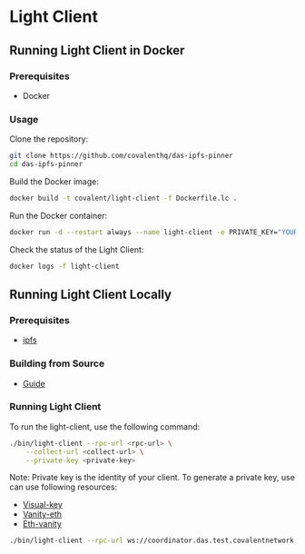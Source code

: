 # Light Client

## Running Light Client in Docker

### Prerequisites

- Docker

### Usage

Clone the repository:

```bash
git clone https://github.com/covalenthq/das-ipfs-pinner
cd das-ipfs-pinner
```

Build the Docker image:

```bash
docker build -t covalent/light-client -f Dockerfile.lc .
```

Run the Docker container:

```bash
docker run -d --restart always --name light-client -e PRIVATE_KEY="YOUR HEX PRIV KEY" covalent/light-client
```

Check the status of the Light Client:

```bash
docker logs -f light-client
```

## Running Light Client Locally

### Prerequisites

- [ipfs](https://docs.ipfs.io/install/command-line/)

### Building from Source

- [Guide](../README.md#building-from-source)

### Running Light Client

To run the light-client, use the following command:

```sh
./bin/light-client --rpc-url <rpc-url> \
    --collect-url <collect-url> \
    --private-key <private-key> 
```

Note: Private key is the identity of your client. To generate a private key, use can use following resources:

- [Visual-key](https://visualkey.link/)
- [Vanity-eth](https://vanity-eth.tk/)
- [Eth-vanity](https://eth-vanity.io/#calc)

```sh
./bin/light-client --rpc-url ws://coordinator.das.test.covalentnetwork.org/rpc --collect-url https://us-central1-covalent-network-team-sandbox.cloudfunctions.net/ewm-das-collector --private-key ${PRIVATE_KEY}
```
